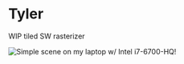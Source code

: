 # Tyler
WIP tiled SW rasterizer

![Simple scene on my laptop w/ Intel i7-6700-HQ!](https://i.imgur.com/elonE3v.png)
